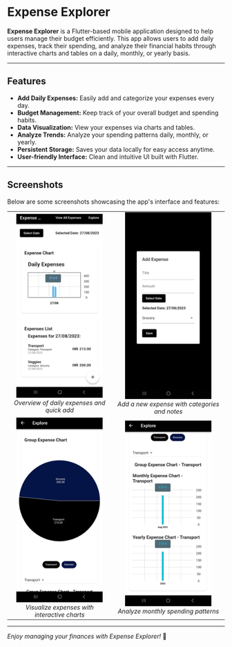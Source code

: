 # Expense Explorer

**Expense Explorer** is a Flutter-based mobile application designed to help users manage their budget efficiently. This app allows users to add daily expenses, track their spending, and analyze their financial habits through interactive charts and tables on a daily, monthly, or yearly basis.

---

## Features

- **Add Daily Expenses:** Easily add and categorize your expenses every day.
- **Budget Management:** Keep track of your overall budget and spending habits.
- **Data Visualization:** View your expenses via charts and tables.
- **Analyze Trends:** Analyze your spending patterns daily, monthly, or yearly.
- **Persistent Storage:** Saves your data locally for easy access anytime.
- **User-friendly Interface:** Clean and intuitive UI built with Flutter.

---

## Screenshots

Below are some screenshots showcasing the app's interface and features:

<table>
  <tr>
    <td align="center">
      <img src="1.jpeg" alt="Home Screen" width="200" /><br/>
      <em>Overview of daily expenses and quick add</em>
    </td>
    <td align="center">
      <img src="2.jpeg" alt="Add Expense" width="200" /><br/>
      <em>Add a new expense with categories and notes</em>
    </td>
  </tr>
  <tr>
    <td align="center">
      <img src="3.jpeg" alt="Charts" width="200" /><br/>
      <em>Visualize expenses with interactive charts</em>
    </td>
    <td align="center">
      <img src="4.jpeg" alt="Monthly Analysis" width="200" /><br/>
      <em>Analyze monthly spending patterns</em>
    </td>
  </tr>
</table>


---

*Enjoy managing your finances with Expense Explorer!* 🚀
```
